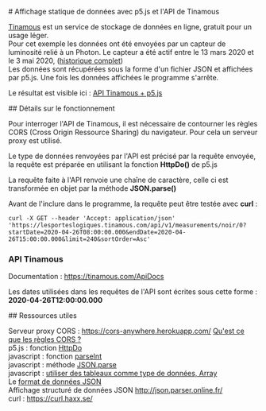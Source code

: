 # Affichage statique de données avec p5.js et l'API de Tinamous  


[Tinamous](http://tinamous.com/) est un service de stockage de données en ligne, gratuit pour un usage léger.  
Pour cet exemple les données ont été envoyées par un capteur de luminosité relié à un Photon. Le capteur a été actif entre le 13 mars 2020 et le 3 mai 2020, ([historique complet](https://lesporteslogiques.tinamous.com/Devices/noir/MeasurementHistory))  
Les données sont récupérées sous la forme d'un fichier JSON et affichées par p5.js. Une fois les données affichées le programme s'arrête.

Le résultat est visible ici : [API Tinamous + p5.js](http://emoc.org/introduction_photon/affichage_statique_donnees_avec_p5js_et_tinamous_API/)  


## Détails sur le fonctionnement  


Pour interroger l'API de Tinamous, il est nécessaire de contourner les règles CORS (Cross Origin Ressource Sharing) du navigateur. Pour cela un serveur proxy est utilisé.

Le type de données renvoyées par l'API est précisé par la requête envoyée, la requête est préparée en utilisant la fonction **HttpDo()** de p5.js

La requête faite à l'API renvoie une chaîne de caractère, celle ci est transformée en objet par la méthode **JSON.parse()**

Avant de l'inclure dans le programme, la requête peut être testée avec **curl** :
```
curl -X GET --header 'Accept: application/json' 'https://lesporteslogiques.tinamous.com/api/v1/measurements/noir/0?startDate=2020-04-26T08:00:00.000&endDate=2020-04-26T15:00:00.000&limit=240&sortOrder=Asc'
```


### API Tinamous 


Documentation : https://tinamous.com/ApiDocs

Les dates utilisées dans les requêtes de l'API sont écrites sous cette forme : **2020-04-26T12:00:00.000**


## Ressources utiles 


Serveur proxy CORS : https://cors-anywhere.herokuapp.com/
[Qu'est ce que les règles CORS ?](https://developer.mozilla.org/fr/docs/Web/HTTP/CORS)  
p5.js : fonction [HttpDo](https://p5js.org/reference/#/p5/httpDo)  
javascript : fonction [parseInt](https://developer.mozilla.org/fr/docs/Web/JavaScript/Reference/Objets_globaux/parseInt)  
javascript : méthode [JSON.parse](https://developer.mozilla.org/fr/docs/Web/JavaScript/Reference/Objets_globaux/JSON/parse)  
javascript : [utiliser des tableaux comme type de données, Array](https://developer.mozilla.org/fr/docs/Web/JavaScript/Guide/Objets_%C3%A9l%C3%A9mentaires_JavaScript)  
Le [format de données JSON](https://fr.wikipedia.org/wiki/JavaScript_Object_Notation)  
Affichage structuré de données JSON http://json.parser.online.fr/  
curl : https://curl.haxx.se/  
